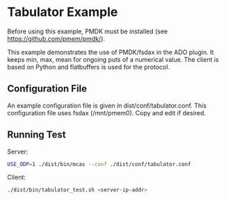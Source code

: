 # Tabulator Example

Before using this example, PMDK must be installed (see https://github.com/pmem/pmdk/).

This example demonstrates the use of PMDK/fsdax in the ADO plugin.  It keeps
min, max, mean for ongoing puts of a numerical value.  The client is based
on Python and flatbuffers is used for the protocol.

## Configuration File

An example configuration file is given in dist/conf/tabulator.conf.  This 
configuration file uses fsdax (/mnt/pmem0).  Copy and edit if desired.

## Running Test

Server:

``` bash
USE_ODP=1 ./dist/bin/mcas --conf ./dist/conf/tabulator.conf
```

Client:

``` bash
./dist/bin/tabulator_test.sh <server-ip-addr>
```


